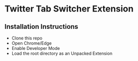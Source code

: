 # Twitter Tab Switcher Extension

## Installation Instructions

- Clone this repo
- Open Chrome/Edge
- Enable Developer Mode
- Load the root directory as an Unpacked Extension
